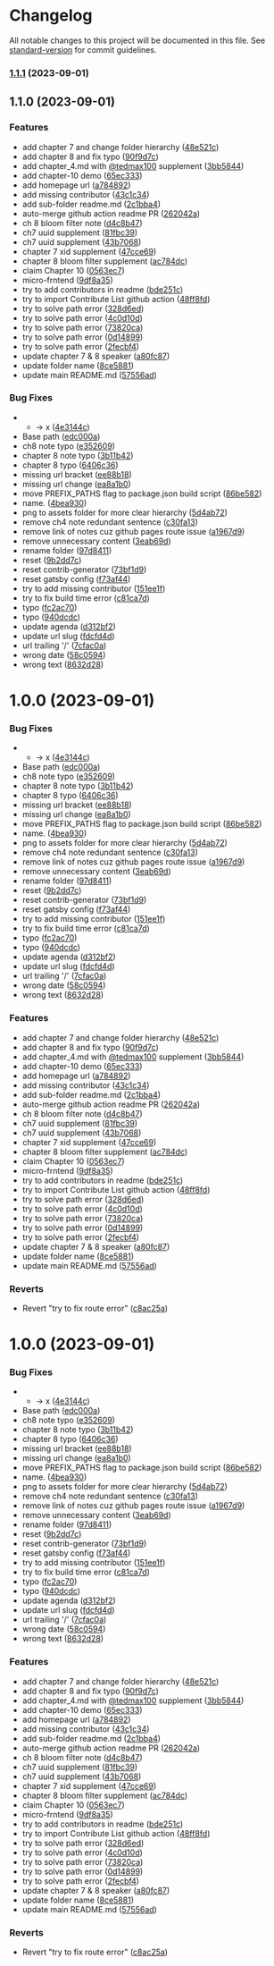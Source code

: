# Changelog

All notable changes to this project will be documented in this file. See [standard-version](https://github.com/conventional-changelog/standard-version) for commit guidelines.

### [1.1.1](https://github.com/Danny101201/software-engineering-book-club/compare/v1.1.0...v1.1.1) (2023-09-01)

## 1.1.0 (2023-09-01)


### Features

* add chapter 7 and change folder hierarchy ([48e521c](https://github.com/Danny101201/software-engineering-book-club/commit/48e521cc96bbb0c75b705b834ba49f5f5edd4d6b))
* add chapter 8 and fix typo ([90f9d7c](https://github.com/Danny101201/software-engineering-book-club/commit/90f9d7c0f4919e9e0035423604b91ecb3af215a3))
* add chapter_4.md with [@tedmax100](https://github.com/tedmax100) supplement ([3bb5844](https://github.com/Danny101201/software-engineering-book-club/commit/3bb5844ddb25f682c860fa3234bdfc129198ee68))
* add chapter-10 demo ([65ec333](https://github.com/Danny101201/software-engineering-book-club/commit/65ec333e1a6a3894eb837ed13c17e6ac26c798e1))
* add homepage url ([a784892](https://github.com/Danny101201/software-engineering-book-club/commit/a78489271ba6d31f87690462d5cda97dbf898a98))
* add missing contributor ([43c1c34](https://github.com/Danny101201/software-engineering-book-club/commit/43c1c340201f0c224a3bb3d9d5acdffff1af560a))
* add sub-folder readme.md ([2c1bba4](https://github.com/Danny101201/software-engineering-book-club/commit/2c1bba4d0283b902cbba03fc36fad9a499063f45))
* auto-merge github action readme PR ([262042a](https://github.com/Danny101201/software-engineering-book-club/commit/262042a24ff55dfa2ceafe625ac490b679de52c0))
* ch 8 bloom filter note ([d4c8b47](https://github.com/Danny101201/software-engineering-book-club/commit/d4c8b4720098e93a6d27c0f16a638d89b53f3ec9))
* ch7 uuid supplement ([81fbc39](https://github.com/Danny101201/software-engineering-book-club/commit/81fbc396647983cdb8cf86df972497add74e58f1))
* ch7 uuid supplement ([43b7068](https://github.com/Danny101201/software-engineering-book-club/commit/43b7068d5a0ffb39a1ca34a993e33acc2acba5be))
* chapter 7 xid supplement ([47cce69](https://github.com/Danny101201/software-engineering-book-club/commit/47cce6984baa5c52b6dc11c637d558ea1e415c03))
* chapter 8 bloom filter supplement ([ac784dc](https://github.com/Danny101201/software-engineering-book-club/commit/ac784dc6f0541712350cc73da53d591a3f1ae65d))
* claim Chapter 10 ([0563ec7](https://github.com/Danny101201/software-engineering-book-club/commit/0563ec7490edf9ba93af180a615a010ab529f0e0))
* micro-frntend ([9df8a35](https://github.com/Danny101201/software-engineering-book-club/commit/9df8a3533b1a67d19240b17d11e57e6e8a935050))
* try to add contributors in readme  ([bde251c](https://github.com/Danny101201/software-engineering-book-club/commit/bde251c709ecf49a5cefe4fe0c0b7a9429a10803))
* try to import Contribute List github action ([48ff8fd](https://github.com/Danny101201/software-engineering-book-club/commit/48ff8fdf573ff51c93e2304208ed2554d28c68af))
* try to solve path error ([328d6ed](https://github.com/Danny101201/software-engineering-book-club/commit/328d6ed131696be37e144570c44c7ca0ae7ea4c8))
* try to solve path error ([4c0d10d](https://github.com/Danny101201/software-engineering-book-club/commit/4c0d10d77dc9b61c71395006d4e716e3fdcdeffb))
* try to solve path error ([73820ca](https://github.com/Danny101201/software-engineering-book-club/commit/73820ca4a64b66a20cf77820a15f3e4ece2ecdce))
* try to solve path error ([0d14899](https://github.com/Danny101201/software-engineering-book-club/commit/0d14899aba09b30bb3d1889fa2aade287358aed1))
* try to solve path error ([2fecbf4](https://github.com/Danny101201/software-engineering-book-club/commit/2fecbf480a372ea124f8161baf77e28b3762f139))
* update chapter 7 & 8 speaker ([a80fc87](https://github.com/Danny101201/software-engineering-book-club/commit/a80fc87fe2346b3f60afef8adc41e396b74bd004))
* update folder name ([8ce5881](https://github.com/Danny101201/software-engineering-book-club/commit/8ce58812bfe4f39c271c50e4138e21f1679a952c))
* update main README.md ([57556ad](https://github.com/Danny101201/software-engineering-book-club/commit/57556ad52754d3e44c51fb33ded498d94d6516e0))


### Bug Fixes

* * -> x ([4e3144c](https://github.com/Danny101201/software-engineering-book-club/commit/4e3144c5ad7254a1b82f2ab03d8f4e34a2030301))
* Base path ([edc000a](https://github.com/Danny101201/software-engineering-book-club/commit/edc000a4cf6c5a71e333dd967c4a35e927cb181c))
* ch8 note typo ([e352609](https://github.com/Danny101201/software-engineering-book-club/commit/e352609c57646d17662645be6ab0e09f203f491c))
* chapter 8 note typo ([3b11b42](https://github.com/Danny101201/software-engineering-book-club/commit/3b11b4214c22a9f90480dca67fdffc4b284360f8))
* chapter 8 typo ([6406c36](https://github.com/Danny101201/software-engineering-book-club/commit/6406c36258a38567da654a2048f0bd67b261a385))
* missing url bracket ([ee88b18](https://github.com/Danny101201/software-engineering-book-club/commit/ee88b180e4de93c9a7238dc709e53753acf40021))
* missing url change ([ea8a1b0](https://github.com/Danny101201/software-engineering-book-club/commit/ea8a1b0963b5b0f189c2f53b1084b78b1ba3dffc))
* move PREFIX_PATHS flag to package.json build script ([86be582](https://github.com/Danny101201/software-engineering-book-club/commit/86be582cdad65562c127d220482c8b7014565a8a))
* name. ([4bea930](https://github.com/Danny101201/software-engineering-book-club/commit/4bea9308e0afc5d4bd92225fe762044d354682d4))
* png to assets folder for more clear hierarchy ([5d4ab72](https://github.com/Danny101201/software-engineering-book-club/commit/5d4ab726bb3f965e70ef372e240274163005aa6b))
* remove ch4 note redundant sentence ([c30fa13](https://github.com/Danny101201/software-engineering-book-club/commit/c30fa13951d32168a0cc06698dccf72dbccc9851))
* remove link of notes cuz github pages route issue ([a1967d9](https://github.com/Danny101201/software-engineering-book-club/commit/a1967d90c323187a7903125e1c3a8331271ee770))
* remove unnecessary content ([3eab69d](https://github.com/Danny101201/software-engineering-book-club/commit/3eab69d3cdfe129784e07a56bbeb4e3a6705d496))
* rename folder ([97d8411](https://github.com/Danny101201/software-engineering-book-club/commit/97d84119a76e8acaea8261faca90b67e1685ced7))
* reset ([9b2dd7c](https://github.com/Danny101201/software-engineering-book-club/commit/9b2dd7cf710eaa32fcdc851d1cf98f6552b595e7))
* reset contrib-generator ([73bf1d9](https://github.com/Danny101201/software-engineering-book-club/commit/73bf1d9b5b4978dbf6bd09de179040d9095f8a42))
* reset gatsby config ([f73af44](https://github.com/Danny101201/software-engineering-book-club/commit/f73af4425b09576478c305f4c5380e15931bc8ef))
* try to add missing contributor ([151ee1f](https://github.com/Danny101201/software-engineering-book-club/commit/151ee1f2eab8efcef862bd199aa182da04c596a0))
* try to fix build time error  ([c81ca7d](https://github.com/Danny101201/software-engineering-book-club/commit/c81ca7d7eafe5c6084d0c14b8058902027915c27))
* typo ([fc2ac70](https://github.com/Danny101201/software-engineering-book-club/commit/fc2ac7090448fa4606f801d1e686988264058690))
* typo ([940dcdc](https://github.com/Danny101201/software-engineering-book-club/commit/940dcdcec0baabf2848f2e65e1772314d2e292c2))
* update agenda ([d312bf2](https://github.com/Danny101201/software-engineering-book-club/commit/d312bf25db26ea1494061b29c6cd9e8d3ff265de))
* update url slug ([fdcfd4d](https://github.com/Danny101201/software-engineering-book-club/commit/fdcfd4dd280ef27468929e3b4cd5a74763abbe9d))
* url trailing '/' ([7cfac0a](https://github.com/Danny101201/software-engineering-book-club/commit/7cfac0a81fad9a8bdac93e6d4e91ad9a21beab00))
* wrong date ([58c0594](https://github.com/Danny101201/software-engineering-book-club/commit/58c05944d25c413514da5304888f1586fb968f74))
* wrong text ([8632d28](https://github.com/Danny101201/software-engineering-book-club/commit/8632d28fa431fedcdf98ec44afe810821eb87dfe))

# 1.0.0 (2023-09-01)


### Bug Fixes

* * -> x ([4e3144c](https://github.com/Danny101201/software-engineering-book-club/commit/4e3144c5ad7254a1b82f2ab03d8f4e34a2030301))
* Base path ([edc000a](https://github.com/Danny101201/software-engineering-book-club/commit/edc000a4cf6c5a71e333dd967c4a35e927cb181c))
* ch8 note typo ([e352609](https://github.com/Danny101201/software-engineering-book-club/commit/e352609c57646d17662645be6ab0e09f203f491c))
* chapter 8 note typo ([3b11b42](https://github.com/Danny101201/software-engineering-book-club/commit/3b11b4214c22a9f90480dca67fdffc4b284360f8))
* chapter 8 typo ([6406c36](https://github.com/Danny101201/software-engineering-book-club/commit/6406c36258a38567da654a2048f0bd67b261a385))
* missing url bracket ([ee88b18](https://github.com/Danny101201/software-engineering-book-club/commit/ee88b180e4de93c9a7238dc709e53753acf40021))
* missing url change ([ea8a1b0](https://github.com/Danny101201/software-engineering-book-club/commit/ea8a1b0963b5b0f189c2f53b1084b78b1ba3dffc))
* move PREFIX_PATHS flag to package.json build script ([86be582](https://github.com/Danny101201/software-engineering-book-club/commit/86be582cdad65562c127d220482c8b7014565a8a))
* name. ([4bea930](https://github.com/Danny101201/software-engineering-book-club/commit/4bea9308e0afc5d4bd92225fe762044d354682d4))
* png to assets folder for more clear hierarchy ([5d4ab72](https://github.com/Danny101201/software-engineering-book-club/commit/5d4ab726bb3f965e70ef372e240274163005aa6b))
* remove ch4 note redundant sentence ([c30fa13](https://github.com/Danny101201/software-engineering-book-club/commit/c30fa13951d32168a0cc06698dccf72dbccc9851))
* remove link of notes cuz github pages route issue ([a1967d9](https://github.com/Danny101201/software-engineering-book-club/commit/a1967d90c323187a7903125e1c3a8331271ee770))
* remove unnecessary content ([3eab69d](https://github.com/Danny101201/software-engineering-book-club/commit/3eab69d3cdfe129784e07a56bbeb4e3a6705d496))
* rename folder ([97d8411](https://github.com/Danny101201/software-engineering-book-club/commit/97d84119a76e8acaea8261faca90b67e1685ced7))
* reset ([9b2dd7c](https://github.com/Danny101201/software-engineering-book-club/commit/9b2dd7cf710eaa32fcdc851d1cf98f6552b595e7))
* reset contrib-generator ([73bf1d9](https://github.com/Danny101201/software-engineering-book-club/commit/73bf1d9b5b4978dbf6bd09de179040d9095f8a42))
* reset gatsby config ([f73af44](https://github.com/Danny101201/software-engineering-book-club/commit/f73af4425b09576478c305f4c5380e15931bc8ef))
* try to add missing contributor ([151ee1f](https://github.com/Danny101201/software-engineering-book-club/commit/151ee1f2eab8efcef862bd199aa182da04c596a0))
* try to fix build time error  ([c81ca7d](https://github.com/Danny101201/software-engineering-book-club/commit/c81ca7d7eafe5c6084d0c14b8058902027915c27))
* typo ([fc2ac70](https://github.com/Danny101201/software-engineering-book-club/commit/fc2ac7090448fa4606f801d1e686988264058690))
* typo ([940dcdc](https://github.com/Danny101201/software-engineering-book-club/commit/940dcdcec0baabf2848f2e65e1772314d2e292c2))
* update agenda ([d312bf2](https://github.com/Danny101201/software-engineering-book-club/commit/d312bf25db26ea1494061b29c6cd9e8d3ff265de))
* update url slug ([fdcfd4d](https://github.com/Danny101201/software-engineering-book-club/commit/fdcfd4dd280ef27468929e3b4cd5a74763abbe9d))
* url trailing '/' ([7cfac0a](https://github.com/Danny101201/software-engineering-book-club/commit/7cfac0a81fad9a8bdac93e6d4e91ad9a21beab00))
* wrong date ([58c0594](https://github.com/Danny101201/software-engineering-book-club/commit/58c05944d25c413514da5304888f1586fb968f74))
* wrong text ([8632d28](https://github.com/Danny101201/software-engineering-book-club/commit/8632d28fa431fedcdf98ec44afe810821eb87dfe))


### Features

* add chapter 7 and change folder hierarchy ([48e521c](https://github.com/Danny101201/software-engineering-book-club/commit/48e521cc96bbb0c75b705b834ba49f5f5edd4d6b))
* add chapter 8 and fix typo ([90f9d7c](https://github.com/Danny101201/software-engineering-book-club/commit/90f9d7c0f4919e9e0035423604b91ecb3af215a3))
* add chapter_4.md with [@tedmax100](https://github.com/tedmax100) supplement ([3bb5844](https://github.com/Danny101201/software-engineering-book-club/commit/3bb5844ddb25f682c860fa3234bdfc129198ee68))
* add chapter-10 demo ([65ec333](https://github.com/Danny101201/software-engineering-book-club/commit/65ec333e1a6a3894eb837ed13c17e6ac26c798e1))
* add homepage url ([a784892](https://github.com/Danny101201/software-engineering-book-club/commit/a78489271ba6d31f87690462d5cda97dbf898a98))
* add missing contributor ([43c1c34](https://github.com/Danny101201/software-engineering-book-club/commit/43c1c340201f0c224a3bb3d9d5acdffff1af560a))
* add sub-folder readme.md ([2c1bba4](https://github.com/Danny101201/software-engineering-book-club/commit/2c1bba4d0283b902cbba03fc36fad9a499063f45))
* auto-merge github action readme PR ([262042a](https://github.com/Danny101201/software-engineering-book-club/commit/262042a24ff55dfa2ceafe625ac490b679de52c0))
* ch 8 bloom filter note ([d4c8b47](https://github.com/Danny101201/software-engineering-book-club/commit/d4c8b4720098e93a6d27c0f16a638d89b53f3ec9))
* ch7 uuid supplement ([81fbc39](https://github.com/Danny101201/software-engineering-book-club/commit/81fbc396647983cdb8cf86df972497add74e58f1))
* ch7 uuid supplement ([43b7068](https://github.com/Danny101201/software-engineering-book-club/commit/43b7068d5a0ffb39a1ca34a993e33acc2acba5be))
* chapter 7 xid supplement ([47cce69](https://github.com/Danny101201/software-engineering-book-club/commit/47cce6984baa5c52b6dc11c637d558ea1e415c03))
* chapter 8 bloom filter supplement ([ac784dc](https://github.com/Danny101201/software-engineering-book-club/commit/ac784dc6f0541712350cc73da53d591a3f1ae65d))
* claim Chapter 10 ([0563ec7](https://github.com/Danny101201/software-engineering-book-club/commit/0563ec7490edf9ba93af180a615a010ab529f0e0))
* micro-frntend ([9df8a35](https://github.com/Danny101201/software-engineering-book-club/commit/9df8a3533b1a67d19240b17d11e57e6e8a935050))
* try to add contributors in readme  ([bde251c](https://github.com/Danny101201/software-engineering-book-club/commit/bde251c709ecf49a5cefe4fe0c0b7a9429a10803))
* try to import Contribute List github action ([48ff8fd](https://github.com/Danny101201/software-engineering-book-club/commit/48ff8fdf573ff51c93e2304208ed2554d28c68af))
* try to solve path error ([328d6ed](https://github.com/Danny101201/software-engineering-book-club/commit/328d6ed131696be37e144570c44c7ca0ae7ea4c8))
* try to solve path error ([4c0d10d](https://github.com/Danny101201/software-engineering-book-club/commit/4c0d10d77dc9b61c71395006d4e716e3fdcdeffb))
* try to solve path error ([73820ca](https://github.com/Danny101201/software-engineering-book-club/commit/73820ca4a64b66a20cf77820a15f3e4ece2ecdce))
* try to solve path error ([0d14899](https://github.com/Danny101201/software-engineering-book-club/commit/0d14899aba09b30bb3d1889fa2aade287358aed1))
* try to solve path error ([2fecbf4](https://github.com/Danny101201/software-engineering-book-club/commit/2fecbf480a372ea124f8161baf77e28b3762f139))
* update chapter 7 & 8 speaker ([a80fc87](https://github.com/Danny101201/software-engineering-book-club/commit/a80fc87fe2346b3f60afef8adc41e396b74bd004))
* update folder name ([8ce5881](https://github.com/Danny101201/software-engineering-book-club/commit/8ce58812bfe4f39c271c50e4138e21f1679a952c))
* update main README.md ([57556ad](https://github.com/Danny101201/software-engineering-book-club/commit/57556ad52754d3e44c51fb33ded498d94d6516e0))


### Reverts

* Revert "try to fix route error" ([c8ac25a](https://github.com/Danny101201/software-engineering-book-club/commit/c8ac25a2bf7fbf159c7f1caf989a52af75179c37))



# 1.0.0 (2023-09-01)


### Bug Fixes

* * -> x ([4e3144c](https://github.com/Danny101201/software-engineering-book-club/commit/4e3144c5ad7254a1b82f2ab03d8f4e34a2030301))
* Base path ([edc000a](https://github.com/Danny101201/software-engineering-book-club/commit/edc000a4cf6c5a71e333dd967c4a35e927cb181c))
* ch8 note typo ([e352609](https://github.com/Danny101201/software-engineering-book-club/commit/e352609c57646d17662645be6ab0e09f203f491c))
* chapter 8 note typo ([3b11b42](https://github.com/Danny101201/software-engineering-book-club/commit/3b11b4214c22a9f90480dca67fdffc4b284360f8))
* chapter 8 typo ([6406c36](https://github.com/Danny101201/software-engineering-book-club/commit/6406c36258a38567da654a2048f0bd67b261a385))
* missing url bracket ([ee88b18](https://github.com/Danny101201/software-engineering-book-club/commit/ee88b180e4de93c9a7238dc709e53753acf40021))
* missing url change ([ea8a1b0](https://github.com/Danny101201/software-engineering-book-club/commit/ea8a1b0963b5b0f189c2f53b1084b78b1ba3dffc))
* move PREFIX_PATHS flag to package.json build script ([86be582](https://github.com/Danny101201/software-engineering-book-club/commit/86be582cdad65562c127d220482c8b7014565a8a))
* name. ([4bea930](https://github.com/Danny101201/software-engineering-book-club/commit/4bea9308e0afc5d4bd92225fe762044d354682d4))
* png to assets folder for more clear hierarchy ([5d4ab72](https://github.com/Danny101201/software-engineering-book-club/commit/5d4ab726bb3f965e70ef372e240274163005aa6b))
* remove ch4 note redundant sentence ([c30fa13](https://github.com/Danny101201/software-engineering-book-club/commit/c30fa13951d32168a0cc06698dccf72dbccc9851))
* remove link of notes cuz github pages route issue ([a1967d9](https://github.com/Danny101201/software-engineering-book-club/commit/a1967d90c323187a7903125e1c3a8331271ee770))
* remove unnecessary content ([3eab69d](https://github.com/Danny101201/software-engineering-book-club/commit/3eab69d3cdfe129784e07a56bbeb4e3a6705d496))
* rename folder ([97d8411](https://github.com/Danny101201/software-engineering-book-club/commit/97d84119a76e8acaea8261faca90b67e1685ced7))
* reset ([9b2dd7c](https://github.com/Danny101201/software-engineering-book-club/commit/9b2dd7cf710eaa32fcdc851d1cf98f6552b595e7))
* reset contrib-generator ([73bf1d9](https://github.com/Danny101201/software-engineering-book-club/commit/73bf1d9b5b4978dbf6bd09de179040d9095f8a42))
* reset gatsby config ([f73af44](https://github.com/Danny101201/software-engineering-book-club/commit/f73af4425b09576478c305f4c5380e15931bc8ef))
* try to add missing contributor ([151ee1f](https://github.com/Danny101201/software-engineering-book-club/commit/151ee1f2eab8efcef862bd199aa182da04c596a0))
* try to fix build time error  ([c81ca7d](https://github.com/Danny101201/software-engineering-book-club/commit/c81ca7d7eafe5c6084d0c14b8058902027915c27))
* typo ([fc2ac70](https://github.com/Danny101201/software-engineering-book-club/commit/fc2ac7090448fa4606f801d1e686988264058690))
* typo ([940dcdc](https://github.com/Danny101201/software-engineering-book-club/commit/940dcdcec0baabf2848f2e65e1772314d2e292c2))
* update agenda ([d312bf2](https://github.com/Danny101201/software-engineering-book-club/commit/d312bf25db26ea1494061b29c6cd9e8d3ff265de))
* update url slug ([fdcfd4d](https://github.com/Danny101201/software-engineering-book-club/commit/fdcfd4dd280ef27468929e3b4cd5a74763abbe9d))
* url trailing '/' ([7cfac0a](https://github.com/Danny101201/software-engineering-book-club/commit/7cfac0a81fad9a8bdac93e6d4e91ad9a21beab00))
* wrong date ([58c0594](https://github.com/Danny101201/software-engineering-book-club/commit/58c05944d25c413514da5304888f1586fb968f74))
* wrong text ([8632d28](https://github.com/Danny101201/software-engineering-book-club/commit/8632d28fa431fedcdf98ec44afe810821eb87dfe))


### Features

* add chapter 7 and change folder hierarchy ([48e521c](https://github.com/Danny101201/software-engineering-book-club/commit/48e521cc96bbb0c75b705b834ba49f5f5edd4d6b))
* add chapter 8 and fix typo ([90f9d7c](https://github.com/Danny101201/software-engineering-book-club/commit/90f9d7c0f4919e9e0035423604b91ecb3af215a3))
* add chapter_4.md with [@tedmax100](https://github.com/tedmax100) supplement ([3bb5844](https://github.com/Danny101201/software-engineering-book-club/commit/3bb5844ddb25f682c860fa3234bdfc129198ee68))
* add chapter-10 demo ([65ec333](https://github.com/Danny101201/software-engineering-book-club/commit/65ec333e1a6a3894eb837ed13c17e6ac26c798e1))
* add homepage url ([a784892](https://github.com/Danny101201/software-engineering-book-club/commit/a78489271ba6d31f87690462d5cda97dbf898a98))
* add missing contributor ([43c1c34](https://github.com/Danny101201/software-engineering-book-club/commit/43c1c340201f0c224a3bb3d9d5acdffff1af560a))
* add sub-folder readme.md ([2c1bba4](https://github.com/Danny101201/software-engineering-book-club/commit/2c1bba4d0283b902cbba03fc36fad9a499063f45))
* auto-merge github action readme PR ([262042a](https://github.com/Danny101201/software-engineering-book-club/commit/262042a24ff55dfa2ceafe625ac490b679de52c0))
* ch 8 bloom filter note ([d4c8b47](https://github.com/Danny101201/software-engineering-book-club/commit/d4c8b4720098e93a6d27c0f16a638d89b53f3ec9))
* ch7 uuid supplement ([81fbc39](https://github.com/Danny101201/software-engineering-book-club/commit/81fbc396647983cdb8cf86df972497add74e58f1))
* ch7 uuid supplement ([43b7068](https://github.com/Danny101201/software-engineering-book-club/commit/43b7068d5a0ffb39a1ca34a993e33acc2acba5be))
* chapter 7 xid supplement ([47cce69](https://github.com/Danny101201/software-engineering-book-club/commit/47cce6984baa5c52b6dc11c637d558ea1e415c03))
* chapter 8 bloom filter supplement ([ac784dc](https://github.com/Danny101201/software-engineering-book-club/commit/ac784dc6f0541712350cc73da53d591a3f1ae65d))
* claim Chapter 10 ([0563ec7](https://github.com/Danny101201/software-engineering-book-club/commit/0563ec7490edf9ba93af180a615a010ab529f0e0))
* micro-frntend ([9df8a35](https://github.com/Danny101201/software-engineering-book-club/commit/9df8a3533b1a67d19240b17d11e57e6e8a935050))
* try to add contributors in readme  ([bde251c](https://github.com/Danny101201/software-engineering-book-club/commit/bde251c709ecf49a5cefe4fe0c0b7a9429a10803))
* try to import Contribute List github action ([48ff8fd](https://github.com/Danny101201/software-engineering-book-club/commit/48ff8fdf573ff51c93e2304208ed2554d28c68af))
* try to solve path error ([328d6ed](https://github.com/Danny101201/software-engineering-book-club/commit/328d6ed131696be37e144570c44c7ca0ae7ea4c8))
* try to solve path error ([4c0d10d](https://github.com/Danny101201/software-engineering-book-club/commit/4c0d10d77dc9b61c71395006d4e716e3fdcdeffb))
* try to solve path error ([73820ca](https://github.com/Danny101201/software-engineering-book-club/commit/73820ca4a64b66a20cf77820a15f3e4ece2ecdce))
* try to solve path error ([0d14899](https://github.com/Danny101201/software-engineering-book-club/commit/0d14899aba09b30bb3d1889fa2aade287358aed1))
* try to solve path error ([2fecbf4](https://github.com/Danny101201/software-engineering-book-club/commit/2fecbf480a372ea124f8161baf77e28b3762f139))
* update chapter 7 & 8 speaker ([a80fc87](https://github.com/Danny101201/software-engineering-book-club/commit/a80fc87fe2346b3f60afef8adc41e396b74bd004))
* update folder name ([8ce5881](https://github.com/Danny101201/software-engineering-book-club/commit/8ce58812bfe4f39c271c50e4138e21f1679a952c))
* update main README.md ([57556ad](https://github.com/Danny101201/software-engineering-book-club/commit/57556ad52754d3e44c51fb33ded498d94d6516e0))


### Reverts

* Revert "try to fix route error" ([c8ac25a](https://github.com/Danny101201/software-engineering-book-club/commit/c8ac25a2bf7fbf159c7f1caf989a52af75179c37))
